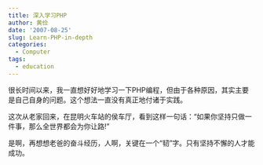 ```yaml
---
title: 深入学习PHP
author: 黄俭
date: '2007-08-25'
slug: Learn-PHP-in-depth
categories:
  - Computer
tags:
  - education
---
```

很长时间以来，我一直想好好地学习一下PHP编程，但由于各种原因，其实主要是自己自身的问题。这个想法一直没有真正地付诸于实践。

这次从老家回来，在昆明火车站的侯车厅，看到这样一句话：“如果你坚持只做一件事，那么全世界都会为你让路!”

是啊，再想想老爸的奋斗经历，人啊，关键在一个“韧”字。只有坚持不懈的人才能成功。